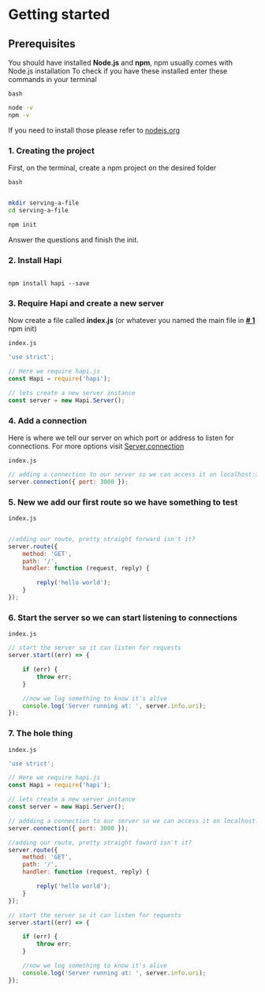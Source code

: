 # Getting started

## Prerequisites

You should have installed **Node.js** and **npm**, npm usually comes with Node.js installation
To check if you have these installed enter these commands in your terminal

`bash`
```bash
node -v
npm -v
```

If you need to install those please refer to [nodejs.org](nodejs.org)

### 1. Creating the project

First, on the terminal, create a npm project on the desired folder

`bash`
```bash

mkdir serving-a-file
cd serving-a-file

npm init

```

Answer the questions and finish the init.

### 2. Install Hapi

```

npm install hapi --save

```

### 3. Require Hapi and create a new server

Now create a file called **index.js** (or whatever you named the main file in **[# 1](#Creating-the-project)** npm init)

`index.js`
```javascript
'use strict';

// Here we require hapi.js
const Hapi = require('hapi');

// lets create a new server instance
const server = new Hapi.Server();


```

### 4. Add a connection

Here is where we tell our server on which port or address to listen for connections.
For more options visit [Server.connection](https://hapijs.com/api#serverconnectionoptions)

`index.js`
```javascript
// adding a connection to our server so we can access it on localhost:3000
server.connection({ port: 3000 });


```

### 5. New we add our first route so we have something to test

`index.js`
```javascript

//adding our route, pretty straight forward isn't it?
server.route({
    method: 'GET',
    path: '/',
    handler: function (request, reply) {

        reply('hello world');
    }
});

```

### 6. Start the server so we can start listening to connections

`index.js`
```javascript
// start the server so it can listen for requests
server.start((err) => {

    if (err) {
        throw err;
    }

    //now we log something to know it's alive
    console.log('Server running at: ', server.info.uri);
});

```

### 7. The hole thing

`index.js`
```javascript
'use strict';

// Here we require hapi.js
const Hapi = require('hapi');

// lets create a new server instance
const server = new Hapi.Server();

// addding a connection to our server so we can access it on localhost:3000
server.connection({ port: 3000 });

//adding our route, pretty straight foward isn't it?
server.route({
    method: 'GET',
    path: '/',
    handler: function (request, reply) {

        reply('hello world');
    }
});

// start the server so it can listen for requests
server.start((err) => {

    if (err) {
        throw err;
    }

    //now we log something to know it's alive
    console.log('Server running at: ', server.info.uri);
});

```
